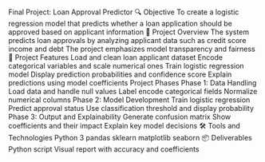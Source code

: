 Final Project: Loan Approval Predictor
🔍 Objective
To create a logistic regression model that predicts whether a loan application should be approved based on applicant information
📌 Project Overview The system predicts loan approvals by analyzing applicant data such as credit score income and debt The project emphasizes model transparency and fairness
🎯 Project Features Load and clean loan applicant dataset
Encode categorical variables and scale numerical ones
Train logistic regression model
Display prediction probabilities and confidence score
Explain predictions using model coefficients
Project Phases
Phase 1: Data Handling Load data and handle null values Label encode categorical fields Normalize numerical columns
Phase 2: Model Development Train logistic regression
Predict approval status Use classification threshold and display probability
Phase 3: Output and Explainability Generate confusion matrix Show coefficients and their impact Explain key model decisions
🛠️ Tools and Technologies Python 3 pandas sklearn matplotlib seaborn
📦 Deliverables Python script Visual report with accuracy and coefficients
